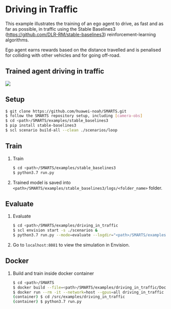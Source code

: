 # Driving in Traffic
This example illustrates the training of an ego agent to drive, as fast and as far as possible, in traffic using the Stable Baselines3 (https://github.com/DLR-RM/stable-baselines3) reinforcement-learning algorithms.

Ego agent earns rewards based on the distance travelled and is penalised for colliding with other vehicles and for going off-road.

## Trained agent driving in traffic
![](./docs/_static/driving_in_traffic.gif)

## Setup
```bash
$ git clone https://github.com/huawei-noah/SMARTS.git
$ follow the SMARTS repository setup, including [camera-obs]
$ cd <path>/SMARTS/examples/stable_baselines3
$ pip install stable-baselines3
$ scl scenario build-all --clean ./scenarios/loop
```

## Train
1. Train
    ```bash
    $ cd <path>/SMARTS/examples/stable_baselines3
    $ python3.7 run.py 
    ```
1. Trained model is saved into `<path>/SMARTS/examples/stable_baselines3/logs/<folder_name>` folder.

## Evaluate
1. Evaluate
    ```bash
    $ cd <path>/SMARTS/examples/driving_in_traffic
    $ scl envision start -s ./scenarios &
    $ python3.7 run.py --mode=evaluate --logdir="<path>/SMARTS/examples/stable_baselines3/logs/<folder_name>" --head
    ```
1. Go to `localhost:8081` to view the simulation in Envision.

## Docker
1. Build and train inside docker container
    ```bash
    $ cd <path>/SMARTS
    $ docker build --file=<path>/SMARTS/examples/driving_in_traffic/Dockerfile --network=host --tag=driving_in_traffic <path>/SMARTS
    $ docker run --rm -it --network=host --gpus=all driving_in_traffic
    (container) $ cd /src/examples/driving_in_traffic
    (container) $ python3.7 run.py
    ```